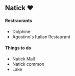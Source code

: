 ## Natick :heart:

#### Restraurants

- Dolphine
- Agostino's Italian Restaurant

#### Things to do

- Natick Mall
- Natick common
- Lake
